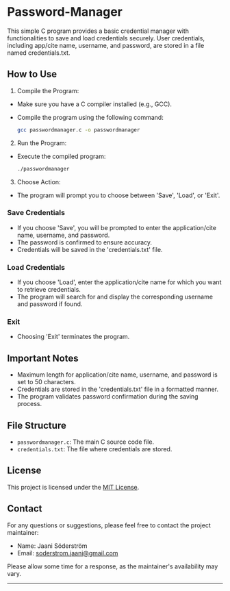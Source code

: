 # Password-Manager
This simple C program provides a basic credential manager with functionalities to save and load credentials securely. User credentials, including app/cite name, username, and password, are stored in a file named credentials.txt.

## How to Use
1. Compile the Program:
  - Make sure you have a C compiler installed (e.g., GCC).
  - Compile the program using the following command:

    ```bash
    gcc passwordmanager.c -o passwordmanager
    ```
2. Run the Program:
  - Execute the compiled program:
     ```bash
    ./passwordmanager
     ```
3. Choose Action:
 - The program will prompt you to choose between 'Save', 'Load', or 'Exit'.


### Save Credentials
-  If you choose 'Save', you will be prompted to enter the application/cite name, username, and password.
-  The password is confirmed to ensure accuracy.
-  Credentials will be saved in the 'credentials.txt' file.

### Load Credentials
-  If you choose 'Load', enter the application/cite name for which you want to retrieve credentials.
-  The program will search for and display the corresponding username and password if found.

### Exit 
-  Choosing 'Exit' terminates the program.

## Important Notes
-  Maximum length for application/cite name, username, and password is set to 50 characters.
-  Credentials are stored in the 'credentials.txt' file in a formatted manner.
-  The program validates password confirmation during the saving process.

## File Structure
- `passwordmanager.c`: The main C source code file.
- `credentials.txt`: The file where credentials are stored.
  
## License
This project is licensed under the [MIT License](https://opensource.org/license/mit/).

## Contact
For any questions or suggestions, please feel free to contact the project maintainer:

- Name: Jaani Söderström
- Email: soderstrom.jaani@gmail.com

Please allow some time for a response, as the maintainer's availability may vary.

---
